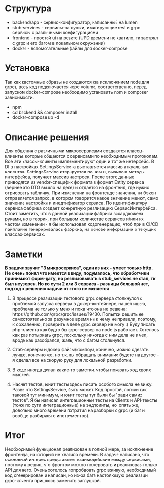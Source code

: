 # Структура

* backend/app - сервис-конфигуратор, написанный на lumen
* stub-services - сервисы-заглушки, имитирующие rest и grpc сервисы с различными конфигурациями
* frontend - простой ui на реакте (UPD времени не хватило, тк застрял с grpc и его багом в локальном окружении)
* docker - вспомогательные файлы для docker-compose

# Установка

Так как кастомные образы не создаются (за исключением node для grpc), весь код
подключается чере volume, соответственно, перед запуском docker-compose необходимо
установить npm и composer зависимости.

- npm i
- cd backend && composer install
- docker-compose up -d

# Описание решения

Для общения с различными микросервисами создаются классы-клиенты, которые общаются с сервисами
по необходимым протоколам. Все эти классы-клиенты имплементируют один и тот же интерфейс.
В DI в настройках SettingsService-а выставляется массив аткуальных клиентов. SettingsService
итерируется по ним и, вызываю методы интерфейса, получает массив настроек.
После этого данные приводятся из vendor-специфик формата в формат Entity сервиса (вернее это DTO вышло на деле)
и отдается на фронтенд, где нужно отрисовать табличку. При изменении на фронтенде значения,
на бэкен отправляется запрос, в котором говорится какое значение менют, само значение настройки и инедтификатор сервиса.
По идентификатору сервиса фабрика создает конкретную реализацию СервисИнтерфейса.
Стоит заметить, что в данной реализации фабрика захардкожена руками, но в теории, при большом
количестве сервисов и/или их частом изменении - я бы использовал кодогенерацию, чтоб при 
в CI/CD пайплайне генерировалась фабркиа, на основе информации о текущих классах-сервисах.

# Заметки

**В задаче звучит "3 микросервиса", один из них - умеет только http. Не очень понял что имеется в виду, подумалось, что обработчики 
принимают форм-дату, но реализовывать в stub_services не стал, тк был неуверен. Но по сути 2 или 3 сервиса - 
разницы большой нет, подход к решению задачи  от этого не меняется**

1) В процессе реализации тестового grpc сервера столкнулся с проблемой запуска
сервера в докер-контейнере, нашел ишью, проблема не только у меня и пока что она не решена: 
https://github.com/grpc/grpc/issues/19430. Попытки решить ее самостоятельно за разумное время ни к чему
не привели, поэтому, к сожалению, проверить в деле grpc сервер не могу :(
Буду писать php-клиента как будто бы grpc-сервер на node.js работает.
Хотелось как раз потыркать grpc, поскольку никогда с ним дела не имел, вроде как разобрался,
жаль, что с багом столкнулся.

2) Стаб-серверы и докер файлы/компоуз, конечно, можно сделать лучше, конечно же,
но т.к. вы обращать внимание будете на другое - я сделал все на скорую руку для
локальной разработки.

3) В коде иногда делал какие-то заметки, чтобы показать ход своих мыслей.

4) Насчет тестов, юнит тесты здесь писать особого смысла не вижу. Разве что SettingsService, быть может.
Код простой, логики как таковой тут минимум, и юнит тесты тут были бы "ради самих тестов".
Я бы написал интеграционные тесты на Clients и API-тексты (тоже по сути интеграционные) на эндпоинты,
но, опять же, довольно много времени потратил на разборки с grpc (и баг и вообще разбираля с инструментов).

# Итог
Необходимый функционал реализован в полной мере, за исключение фронтенда, на который не хватило времени.
В задаче написано, что освновной  интерес представляет взаимодейсвие между сервисами, поэтому я решил, что
фронтом можно пожеровать и реализоваь только API для него.
Очень хотелось попробвоать grpc вживую, необходимый код сгенерирован и написан, но из-за бага настояющую реализаци
grpc-клиента пришлось заменить заглушкой.
